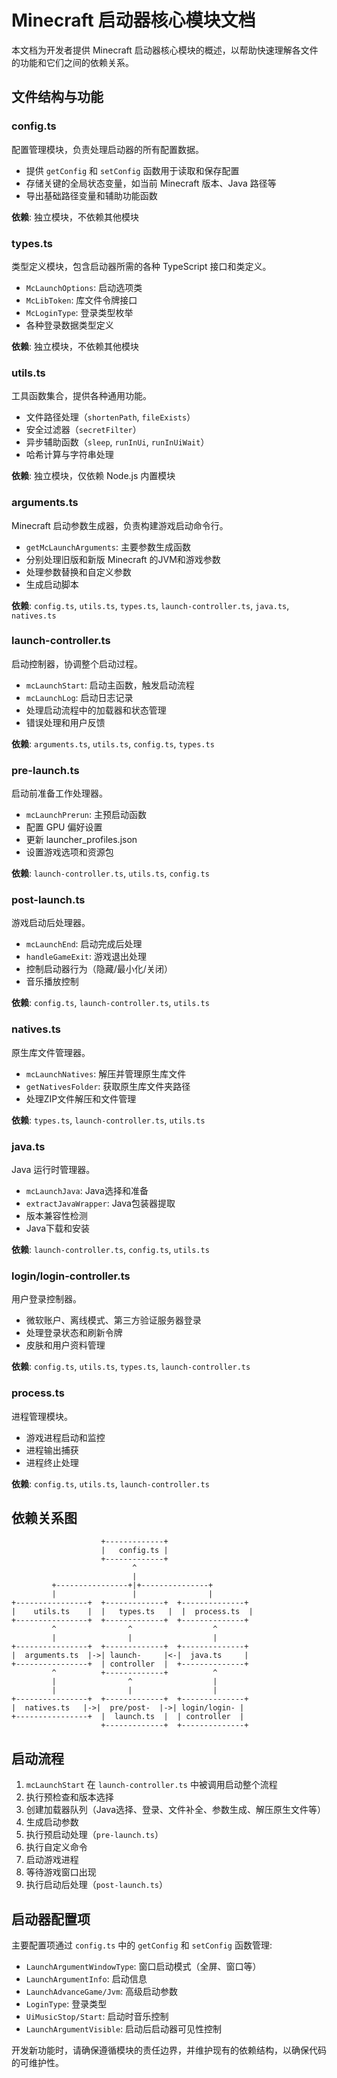 # Minecraft 启动器核心模块文档

本文档为开发者提供 Minecraft 启动器核心模块的概述，以帮助快速理解各文件的功能和它们之间的依赖关系。

## 文件结构与功能

### config.ts

配置管理模块，负责处理启动器的所有配置数据。

- 提供 `getConfig` 和 `setConfig` 函数用于读取和保存配置
- 存储关键的全局状态变量，如当前 Minecraft 版本、Java 路径等
- 导出基础路径变量和辅助功能函数

**依赖**: 独立模块，不依赖其他模块

### types.ts

类型定义模块，包含启动器所需的各种 TypeScript 接口和类定义。

- `McLaunchOptions`: 启动选项类
- `McLibToken`: 库文件令牌接口
- `McLoginType`: 登录类型枚举
- 各种登录数据类型定义

**依赖**: 独立模块，不依赖其他模块

### utils.ts

工具函数集合，提供各种通用功能。

- 文件路径处理（`shortenPath`, `fileExists`）
- 安全过滤器（`secretFilter`）
- 异步辅助函数（`sleep`, `runInUi`, `runInUiWait`）
- 哈希计算与字符串处理

**依赖**: 独立模块，仅依赖 Node.js 内置模块

### arguments.ts

Minecraft 启动参数生成器，负责构建游戏启动命令行。

- `getMcLaunchArguments`: 主要参数生成函数
- 分别处理旧版和新版 Minecraft 的JVM和游戏参数
- 处理参数替换和自定义参数
- 生成启动脚本

**依赖**: `config.ts`, `utils.ts`, `types.ts`, `launch-controller.ts`, `java.ts`, `natives.ts`

### launch-controller.ts

启动控制器，协调整个启动过程。

- `mcLaunchStart`: 启动主函数，触发启动流程
- `mcLaunchLog`: 启动日志记录
- 处理启动流程中的加载器和状态管理
- 错误处理和用户反馈

**依赖**: `arguments.ts`, `utils.ts`, `config.ts`, `types.ts`

### pre-launch.ts

启动前准备工作处理器。

- `mcLaunchPrerun`: 主预启动函数
- 配置 GPU 偏好设置
- 更新 launcher_profiles.json
- 设置游戏选项和资源包

**依赖**: `launch-controller.ts`, `utils.ts`, `config.ts`

### post-launch.ts

游戏启动后处理器。

- `mcLaunchEnd`: 启动完成后处理
- `handleGameExit`: 游戏退出处理
- 控制启动器行为（隐藏/最小化/关闭）
- 音乐播放控制

**依赖**: `config.ts`, `launch-controller.ts`, `utils.ts`

### natives.ts

原生库文件管理器。

- `mcLaunchNatives`: 解压并管理原生库文件
- `getNativesFolder`: 获取原生库文件夹路径
- 处理ZIP文件解压和文件管理

**依赖**: `types.ts`, `launch-controller.ts`, `utils.ts`

### java.ts

Java 运行时管理器。

- `mcLaunchJava`: Java选择和准备
- `extractJavaWrapper`: Java包装器提取
- 版本兼容性检测
- Java下载和安装

**依赖**: `launch-controller.ts`, `config.ts`, `utils.ts`

### login/login-controller.ts

用户登录控制器。

- 微软账户、离线模式、第三方验证服务器登录
- 处理登录状态和刷新令牌
- 皮肤和用户资料管理

**依赖**: `config.ts`, `utils.ts`, `types.ts`, `launch-controller.ts`

### process.ts

进程管理模块。

- 游戏进程启动和监控
- 进程输出捕获
- 进程终止处理

**依赖**: `config.ts`, `utils.ts`, `launch-controller.ts`

## 依赖关系图

```
                    +-------------+
                    |   config.ts |
                    +-------------+
                           ^
                           |
         +----------------+|+---------------+
         |                 |                |
+----------------+  +-------------+  +--------------+
|    utils.ts    |  |   types.ts   |  |  process.ts  |
+----------------+  +-------------+  +--------------+
         ^                ^                  ^
         |                |                  |
+----------------+  +-------------+  +--------------+
|  arguments.ts  |->| launch-     |<-|  java.ts     |
+----------------+  | controller  |  +--------------+
         ^          +-------------+          ^
         |                ^                  |
         |                |                  |
+----------------+  +-------------+  +--------------+
|  natives.ts   |->|  pre/post-  |->| login/login- |
+----------------+  |  launch.ts  |  | controller  |
                    +-------------+  +--------------+
```

## 启动流程

1. `mcLaunchStart` 在 `launch-controller.ts` 中被调用启动整个流程
2. 执行预检查和版本选择
3. 创建加载器队列（Java选择、登录、文件补全、参数生成、解压原生文件等）
4. 生成启动参数
5. 执行预启动处理（`pre-launch.ts`）
6. 执行自定义命令
7. 启动游戏进程
8. 等待游戏窗口出现
9. 执行启动后处理（`post-launch.ts`）

## 启动器配置项

主要配置项通过 `config.ts` 中的 `getConfig` 和 `setConfig` 函数管理:

- `LaunchArgumentWindowType`: 窗口启动模式（全屏、窗口等）
- `LaunchArgumentInfo`: 启动信息
- `LaunchAdvanceGame/Jvm`: 高级启动参数
- `LoginType`: 登录类型
- `UiMusicStop/Start`: 启动时音乐控制
- `LaunchArgumentVisible`: 启动后启动器可见性控制

开发新功能时，请确保遵循模块的责任边界，并维护现有的依赖结构，以确保代码的可维护性。
